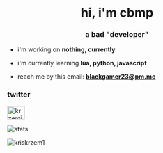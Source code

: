 <h1 align="center">hi, i'm cbmp</h1>
<h3 align="center">a bad "developer"</h3>


- i'm working on **nothing, currently**

- i'm currently learning **lua, python, javascript**

- reach me by this email: **blackgamer23@pm.me**

<h3 align="left">twitter</h3>
<p align="left">
<a href="https://twitter.com/krzemistan" target="blank"><img align="center" src="https://raw.githubusercontent.com/rahuldkjain/github-profile-readme-generator/master/src/images/icons/Social/twitter.svg" alt="krzemistan" height="30" width="40" /></a>

![stats](https://github-readme-stats.vercel.app/api?username=pablogonzales2009&show_icons=true&theme=synthwave)

<p align="left"> <img src="https://komarev.com/ghpvc/?username=kriskrzem1&label=Profile%20views&color=0e75b6&style=flat" alt="kriskrzem1" /> </p>
